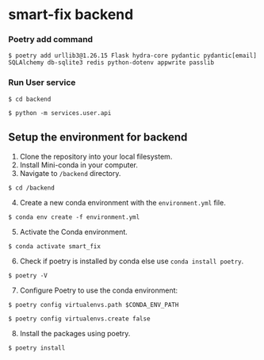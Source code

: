 # smart-fix backend

### Poetry add command

```shell
$ poetry add urllib3@1.26.15 Flask hydra-core pydantic pydantic[email] SQLAlchemy db-sqlite3 redis python-dotenv appwrite passlib
```

### Run User service

```shell
$ cd backend

$ python -m services.user.api
```

## Setup the environment for backend

1. Clone the repository into your local filesystem.
2. Install Mini-conda in your computer.
3. Navigate to `/backend` directory.

```shell
$ cd /backend
```

4. Create a new conda environment with the `environment.yml` file.

```shell
$ conda env create -f environment.yml
```

5. Activate the Conda environment.

```shell
$ conda activate smart_fix
```

6. Check if poetry is installed by conda else use `conda install poetry`.

```shell
$ poetry -V
```

7. Configure Poetry to use the conda environment:

```shell
$ poetry config virtualenvs.path $CONDA_ENV_PATH

$ poetry config virtualenvs.create false
```

8. Install the packages using poetry.

```shell
$ poetry install
```

